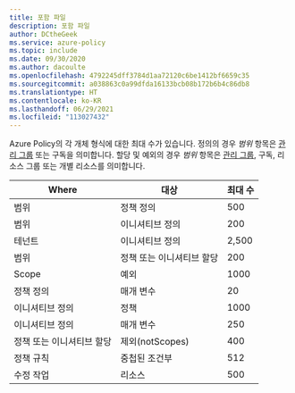 ```yaml
---
title: 포함 파일
description: 포함 파일
author: DCtheGeek
ms.service: azure-policy
ms.topic: include
ms.date: 09/30/2020
ms.author: dacoulte
ms.openlocfilehash: 4792245dff3784d1aa72120c6be1412bf6659c35
ms.sourcegitcommit: a038863c0a99dfda16133bcb08b172b6b4c86db8
ms.translationtype: HT
ms.contentlocale: ko-KR
ms.lasthandoff: 06/29/2021
ms.locfileid: "113027432"
---
```

Azure Policy의 각 개체 형식에 대한 최대 수가 있습니다. 정의의 경우 _범위_ 항목은 [관리 그룹](../articles/governance/management-groups/overview.md) 또는 구독을 의미합니다.
할당 및 예외의 경우 _범위_ 항목은 [관리 그룹](../articles/governance/management-groups/overview.md), 구독, 리소스 그룹 또는 개별 리소스를 의미합니다.

| Where | 대상 | 최대 수 |
|---|---|---|
| 범위 | 정책 정의 | 500 |
| 범위 | 이니셔티브 정의 | 200 |
| 테넌트 | 이니셔티브 정의 | 2,500 |
| 범위 | 정책 또는 이니셔티브 할당 | 200 |
| Scope | 예외 | 1000 |
| 정책 정의 | 매개 변수 | 20 |
| 이니셔티브 정의 | 정책 | 1000 |
| 이니셔티브 정의 | 매개 변수 | 250 |
| 정책 또는 이니셔티브 할당 | 제외(notScopes) | 400 |
| 정책 규칙 | 중첩된 조건부 | 512 |
| 수정 작업 | 리소스 | 500 |
